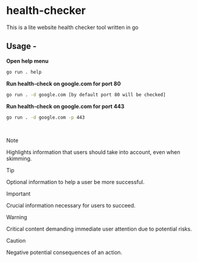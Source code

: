 # health-checker
This is a lite website health checker tool written in go

## Usage -

<b>Open help menu</b>

```bash
go run . help
```

<b>Run health-check on google.com for port 80</b>

```bash
go run . -d google.com [by default port 80 will be checked]
```

<b>Run health-check on google.com for port 443</b>

```bash
go run . -d google.com -p 443
```

<br>

> [!NOTE]  
> Highlights information that users should take into account, even when skimming.

> [!TIP]
> Optional information to help a user be more successful.

> [!IMPORTANT]  
> Crucial information necessary for users to succeed.

> [!WARNING]  
> Critical content demanding immediate user attention due to potential risks.

> [!CAUTION]
> Negative potential consequences of an action.